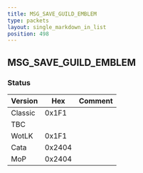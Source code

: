```yaml
---
title: MSG_SAVE_GUILD_EMBLEM
type: packets
layout: single_markdown_in_list
position: 498
---
```


## MSG_SAVE_GUILD_EMBLEM

### Status

Version    | Hex        | Comment
---------- | ---------- | ---------- 
Classic    | 0x1F1      | 
TBC        |            | 
WotLK      | 0x1F1      | 
Cata       | 0x2404     | 
MoP        | 0x2404     | 